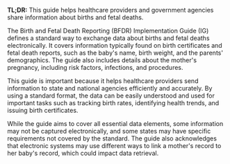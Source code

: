 **TL;DR:** This guide helps healthcare providers and government agencies share information about births and fetal deaths.

The Birth and Fetal Death Reporting (BFDR) Implementation Guide (IG) defines a standard way to exchange data about births and fetal deaths electronically. It covers information typically found on birth certificates and fetal death reports, such as the baby's name, birth weight, and the parents' demographics. The guide also includes details about the mother's pregnancy, including risk factors, infections, and procedures.

This guide is important because it helps healthcare providers send information to state and national agencies efficiently and accurately. By using a standard format, the data can be easily understood and used for important tasks such as tracking birth rates, identifying health trends, and issuing birth certificates.

While the guide aims to cover all essential data elements, some information may not be captured electronically, and some states may have specific requirements not covered by the standard. The guide also acknowledges that electronic systems may use different ways to link a mother's record to her baby's record, which could impact data retrieval. 

